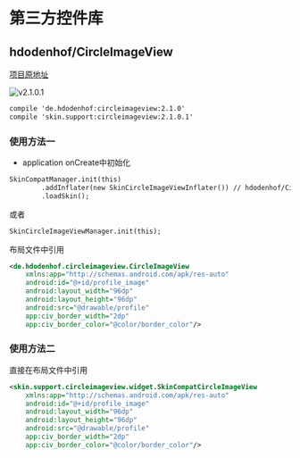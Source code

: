 # 第三方控件库

## hdodenhof/CircleImageView

[项目原地址](https://github.com/hdodenhof/CircleImageView)

![v2.1.0.1](https://img.shields.io/badge/circleimageview-v2.1.0.1-green.svg)

```xml
compile 'de.hdodenhof:circleimageview:2.1.0'
compile 'skin.support:circleimageview:2.1.0.1'
```

### 使用方法一

* application onCreate中初始化

```xml
SkinCompatManager.init(this)
        .addInflater(new SkinCircleImageViewInflater()) // hdodenhof/CircleImageView
        .loadSkin();
```
或者
```xml
SkinCircleImageViewManager.init(this);
```

布局文件中引用
```xml
<de.hdodenhof.circleimageview.CircleImageView
    xmlns:app="http://schemas.android.com/apk/res-auto"
    android:id="@+id/profile_image"
    android:layout_width="96dp"
    android:layout_height="96dp"
    android:src="@drawable/profile"
    app:civ_border_width="2dp"
    app:civ_border_color="@color/border_color"/>
```

### 使用方法二

直接在布局文件中引用
```xml
<skin.support.circleimageview.widget.SkinCompatCircleImageView
    xmlns:app="http://schemas.android.com/apk/res-auto"
    android:id="@+id/profile_image"
    android:layout_width="96dp"
    android:layout_height="96dp"
    android:src="@drawable/profile"
    app:civ_border_width="2dp"
    app:civ_border_color="@color/border_color"/>
```